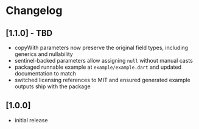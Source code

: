 # Changelog

## [1.1.0] - TBD
- copyWith parameters now preserve the original field types, including generics and nullability
- sentinel-backed parameters allow assigning `null` without manual casts
- packaged runnable example at `example/example.dart` and updated documentation to match
- switched licensing references to MIT and ensured generated example outputs ship with the package

## [1.0.0]
- initial release

